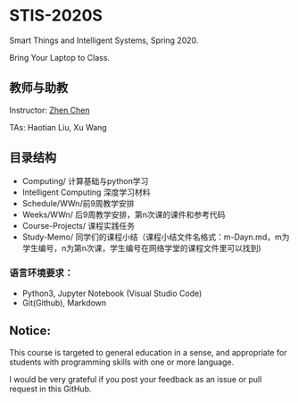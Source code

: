 # STIS-2020S

Smart Things and Intelligent Systems, Spring 2020.  

Bring Your Laptop to Class. 

## 教师与助教

Instructor: [Zhen Chen](http://www.icenter.tsinghua.edu.cn/faculty/chenzhen/)  

TAs: Haotian Liu, Xu Wang

## 目录结构

- Computing/ 计算基础与python学习
- Intelligent Computing 深度学习材料
- Schedule/WWn/前9周教学安排
- Weeks/WWn/   后9周教学安排，第n次课的课件和参考代码
- Course-Projects/ 课程实践任务
- Study-Memo/ 同学们的课程小结（课程小结文件名格式：m-Dayn.md，m为学生编号，n为第n次课，学生编号在网络学堂的课程文件里可以找到)


### 语言环境要求：

- Python3, Jupyter Notebook (Visual Studio Code)
- Git(Github), Markdown

## Notice:

This course is targeted to general education in a sense, and appropriate for students with programming skills with one or more language.

I would be very grateful if you post your feedback as an issue or pull request in this GitHub.


